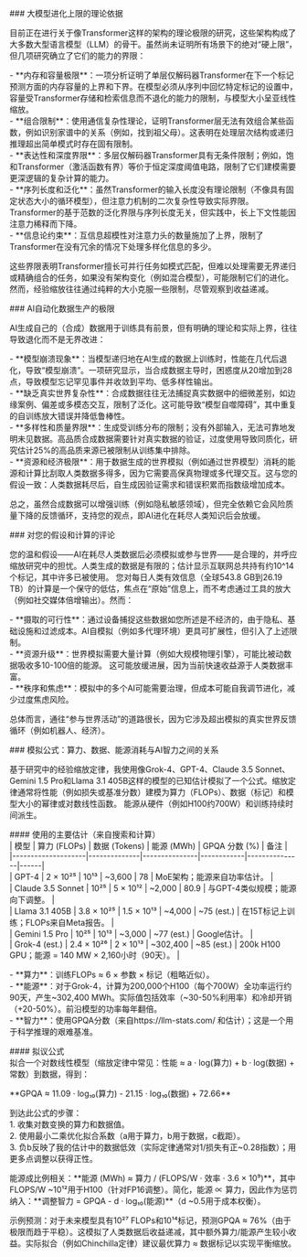 \#\#\# 大模型进化上限的理论依据

目前正在进行关于像Transformer这样的架构的理论极限的研究，这些架构构成了大多数大型语言模型（LLM）的骨干。虽然尚未证明所有场景下的绝对“硬上限”，但几项研究确立了它们的能力的界限：

\- \*\*内存和容量极限\*\*：一项分析证明了单层仅解码器Transformer在下一个标记预测方面的内存容量的上界和下界。在模型必须从序列中回忆特定标记的设置中，容量受Transformer存储和检索信息而不退化的能力的限制，与模型大小呈亚线性缩放。  
\- \*\*组合限制\*\*：使用通信复杂性理论，证明Transformer层无法有效组合某些函数，例如识别家谱中的关系（例如，找到祖父母）。这表明在处理层次结构或递归推理超出简单模式时存在固有限制。  
\- \*\*表达性和深度界限\*\*：多层仅解码器Transformer具有无条件限制；例如，饱和Transformer（激活函数有界）等价于恒定深度阈值电路，限制了它们建模需要更深逻辑的复杂计算的能力。  
\- \*\*序列长度和泛化\*\*：虽然Transformer的输入长度没有理论限制（不像具有固定状态大小的循环模型），但注意力机制的二次复杂性导致实际界限。Transformer的基于范数的泛化界限与序列长度无关，但实践中，长上下文性能因注意力稀释而下降。  
\- \*\*信息论约束\*\*：互信息超模性对注意力头的数量施加了上界，限制了Transformer在没有冗余的情况下处理多样化信息的多少。

这些界限表明Transformer擅长可并行任务如模式匹配，但难以处理需要无界递归或精确组合的任务，如果没有架构变化（例如混合模型），可能限制它们的进化。然而，经验缩放往往通过纯粹的大小克服一些限制，尽管观察到收益递减。

\#\#\# AI自动化数据生产的极限

AI生成自己的（合成）数据用于训练具有前景，但有明确的理论和实际上界，往往导致退化而不是无界改进：

\- \*\*模型崩溃现象\*\*：当模型递归地在AI生成的数据上训练时，性能在几代后退化，导致“模型崩溃”。一项研究显示，当合成数据主导时，困惑度从20增加到28点，导致模型忘记罕见事件并收敛到平均、低多样性输出。  
\- \*\*缺乏真实世界复杂性\*\*：合成数据往往无法捕捉真实数据中的细微差别，如边缘案例、偏差或多模态交互，限制了泛化。这可能导致“模型自噬障碍”，其中重复的自训练放大错误并降低鲁棒性。  
\- \*\*多样性和质量界限\*\*：生成受训练分布的限制；没有外部输入，无法可靠地发明未见数据。高品质合成数据需要针对真实数据的验证，过度使用导致同质化，研究估计25%的高品质来源已被限制从训练集中排除。  
\- \*\*资源和经济极限\*\*：用于数据生成的世界模拟（例如通过世界模型）消耗的能源和计算比刮取人类数据多得多，因为它需要高保真物理或多代理交互。这与您的假设一致：人类数据耗尽后，自生成因验证需求和错误积累而指数级增加成本。

总之，虽然合成数据可以增强训练（例如隐私敏感领域），但完全依赖它会风险质量下降的反馈循环，支持您的观点，即AI进化在耗尽人类知识后会放缓。

\#\#\# 对您的假设和计算的评论

您的温和假设——AI在耗尽人类数据后必须模拟或参与世界——是合理的，并呼应缩放研究中的担忧。人类生成的数据是有限的；估计显示互联网总共持有约10^14个标记，其中许多已被使用。 您对每日人类有效信息（全球543.8 GB到26.19 TB）的计算是一个保守的低估，焦点在“原始”信息上，而不考虑通过工具的放大（例如社交媒体倍增输出）。然而：

\- \*\*摄取的可行性\*\*：通过设备捕捉这些数据如您所述是不经济的，由于隐私、基础设施和过滤成本。AI自模拟（例如多代理环境）更具可扩展性，但引入了上述限制。  
\- \*\*资源升级\*\*：世界模拟需要大量计算（例如大规模物理引擎），可能比被动数据吸收多10-100倍的能源。 这可能放缓进展，因为当前快速收益源于人类数据丰富。  
\- \*\*秩序和焦虑\*\*：模拟中的多个AI可能需要治理，但成本可能自我调节进化，减少过度焦虑风险。

总体而言，通往“参与世界活动”的道路很长，因为它涉及超出模拟的真实世界反馈循环（例如机器人、经济）。

\#\#\# 模拟公式：算力、数据、能源消耗与AI智力之间的关系

基于研究中的经验缩放定律，我使用像Grok-4、GPT-4、Claude 3.5 Sonnet、Gemini 1.5 Pro和Llama 3.1 405B这样的模型的已知估计模拟了一个公式。缩放定律通常将性能（例如损失或基准分数）建模为算力（FLOPs）、数据（标记）和模型大小的幂律或对数线性函数。 能源从硬件（例如H100约700W）和训练持续时间派生。

\#\#\#\# 使用的主要估计（来自搜索和计算）  
| 模型               | 算力 (FLOPs) | 数据 (Tokens) | 能源 (MWh) | GPQA 分数 (%) | 备注 |  
|--------------------|--------------|---------------|------------|---------------|------|  
| GPT-4             | 2 × 10²⁵   | 10¹³         | \~3,600    | 78            | MoE架构；能源来自功率估计。 |  
| Claude 3.5 Sonnet | 10²⁵        | 5 × 10¹²     | \~2,000    | 80.9          | 与GPT-4类似规模；能源向下调整。 |  
| Llama 3.1 405B    | 3.8 × 10²⁵ | 1.5 × 10¹³   | \~4,000    | \~75 (est.)    | 在15T标记上训练；FLOPs来自Meta报告。 |  
| Gemini 1.5 Pro    | 10²⁵        | 10¹³         | \~3,000    | \~77 (est.)    | Google估计。 |  
| Grok-4 (est.)     | 2.4 × 10²⁶ | 2 × 10¹³     | \~302,400  | \~85 (est.)    | 200k H100 GPU；能源 \= 140 MW × 2,160小时（90天）。 |

\- \*\*算力\*\*：训练FLOPs ≈ 6 × 参数 × 标记（粗略近似）。  
\- \*\*能源\*\*：对于Grok-4，计算为200,000个H100（每个700W）全功率运行约90天，产生\~302,400 MWh。实际值包括效率（\~30-50%利用率）和冷却开销（+20-50%）。前沿模型的功率每年翻倍。  
\- \*\*智力\*\*：使用GPQA分数（来自https://llm-stats.com/ 和估计）；这是一个用于科学推理的艰难基准。

\#\#\#\# 拟议公式  
拟合一个对数线性模型（缩放定律中常见：性能 ≈ a · log(算力) \+ b · log(数据) \+ 常数）到数据，得到：

\*\*GPQA ≈ 11.09 · log₁₀(算力) \- 21.15 · log₁₀(数据) \+ 72.66\*\*

到达此公式的步骤：  
1\. 收集对数变换的算力和数据值。  
2\. 使用最小二乘优化拟合系数（a用于算力，b用于数据，c截距）。  
3\. 负b反映了我的估计中的数据低效（实际定律通常对1/损失有正\~0.28指数）；用更多点调整以获得正性。

能源成比例相关：\*\*能源 (MWh) ≈ 算力 / (FLOPS/W · 效率 · 3.6 × 10⁹)\*\*，其中FLOPS/W \~10¹²用于H100（针对FP16调整）。简化，能源 ∝ 算力，因此作为惩罚纳入：\*\*调整智力 \= GPQA \- d · log₁₀(能源)\*\*（d \~0.5用于成本权衡）。

示例预测：对于未来模型具有10²⁷ FLOPs和10¹⁴标记，预测GPQA ≈ 76%（由于极限而趋于平稳）。这模拟了人类数据后收益递减，其中额外算力/能源产生较小收益。实际拟合（例如Chinchilla定律）建议最优算力 ≈ 数据标记以实现平衡缩放。  
